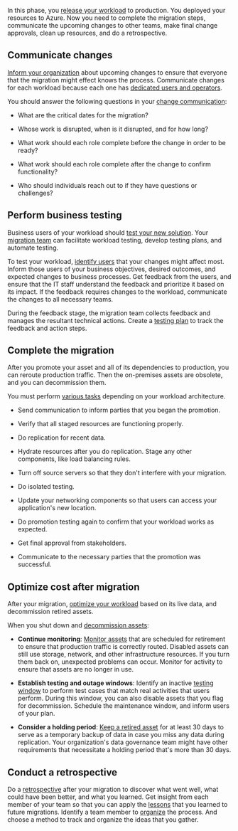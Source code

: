In this phase, you [release your workload](/azure/cloud-adoption-framework/migrate/release/) to production. You deployed your resources to Azure. Now you need to complete the migration steps, communicate the upcoming changes to other teams, make final change approvals, clean up resources, and do a retrospective.

## Communicate changes

[Inform your organization](/azure/cloud-adoption-framework/migrate/release/change-communication) about upcoming changes to ensure that everyone that the migration might effect knows the process. Communicate changes for each workload because each one has [dedicated users and operators](/azure/cloud-adoption-framework/migrate/release/change-communication#audience-for-change-communication).

You should answer the following questions in your [change communication](/azure/cloud-adoption-framework/migrate/release/change-communication#change-communication-content):

- What are the critical dates for the migration?

- Whose work is disrupted, when is it disrupted, and for how long?
- What work should each role complete before the change in order to be ready?
- What work should each role complete after the change to confirm functionality?
- Who should individuals reach out to if they have questions or challenges?

## Perform business testing

Business users of your workload should [test your new solution](/azure/cloud-adoption-framework/migrate/release/business-test). Your [migration team](/azure/cloud-adoption-framework/migrate/release/business-test#migration-team-activities-during-business-testing) can facilitate workload testing, develop testing plans, and automate testing.

To test your workload, [identify users](/azure/cloud-adoption-framework/migrate/release/business-test#business-activities-during-business-testing) that your changes might affect most. Inform those users of your business objectives, desired outcomes, and expected changes to business processes. Get feedback from the users, and ensure that the IT staff understand the feedback and prioritize it based on its impact. If the feedback requires changes to the workload, communicate the changes to all necessary teams.

During the feedback stage, the migration team collects feedback and manages the resultant technical actions. Create a [testing plan](/azure/cloud-adoption-framework/migrate/release/business-test#example-testing-plan) to track the feedback and action steps.

## Complete the migration

After you promote your asset and all of its dependencies to production, you can reroute production traffic. Then the on-premises assets are obsolete, and you can decommission them.

You must perform [various tasks](/azure/cloud-adoption-framework/migrate/release/complete-migration#migration-window-playbook) depending on your workload architecture.

- Send communication to inform parties that you began the promotion.

- Verify that all staged resources are functioning properly.
- Do replication for recent data.
- Hydrate resources after you do replication. Stage any other components, like load balancing rules.
- Turn off source servers so that they don't interfere with your migration.
- Do isolated testing.
- Update your networking components so that users can access your application's new location.
- Do promotion testing again to confirm that your workload works as expected.
- Get final approval from stakeholders.
- Communicate to the necessary parties that the promotion was successful.

## Optimize cost after migration

After your migration, [optimize your workload](/azure/cloud-adoption-framework/migrate/release/optimize-cost-after-migration) based on its live data, and decommission retired assets.

When you shut down and [decommission assets](/azure/cloud-adoption-framework/migrate/release/optimize-cost-after-migration#decommission-retired-assets):

- **Continue monitoring**: [Monitor assets](/azure/cloud-adoption-framework/migrate/release/optimize-cost-after-migration#continue-monitoring) that are scheduled for retirement to ensure that production traffic is correctly routed. Disabled assets can still use storage, network, and other infrastructure resources. If you turn them back on, unexpected problems can occur. Monitor for activity to ensure that assets are no longer in use.

- **Establish testing and outage windows**: Identify an inactive [testing window](/azure/cloud-adoption-framework/migrate/release/optimize-cost-after-migration#testing-windows-and-dependency-validation) to perform test cases that match real activities that users perform. During this window, you can also disable assets that you flag for decommission. Schedule the maintenance window, and inform users of your plan.
- **Consider a holding period**: [Keep a retired asset](/azure/cloud-adoption-framework/migrate/release/optimize-cost-after-migration#holding-period-and-data-validation) for at least 30 days to serve as a temporary backup of data in case you miss any data during replication. Your organization's data governance team might have other requirements that necessitate a holding period that's more than 30 days.

## Conduct a retrospective

Do a [retrospective](/azure/cloud-adoption-framework/migrate/release/retrospective) after your migration to discover what went well, what could have been better, and what you learned. Get insight from each member of your team so that you can apply the [lessons](/azure/cloud-adoption-framework/migrate/release/retrospective#lessons-learned) that you learned to future migrations. Identify a team member to [organize](/azure/cloud-adoption-framework/migrate/release/retrospective#example-retrospective-output) the process. And choose a method to track and organize the ideas that you gather.